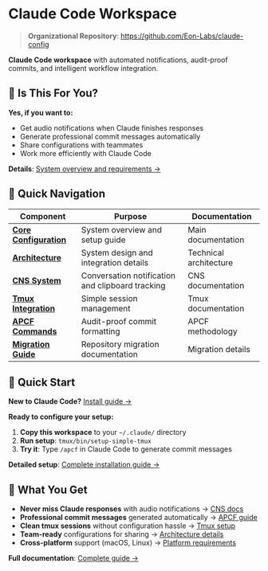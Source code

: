 # Claude Code Workspace

> **Organizational Repository**: https://github.com/Eon-Labs/claude-config

**Claude Code workspace** with automated notifications, audit-proof commits, and intelligent workflow integration.

## 🤔 Is This For You?

**Yes, if you want to:**
- Get audio notifications when Claude finishes responses
- Generate professional commit messages automatically  
- Share configurations with teammates
- Work more efficiently with Claude Code

**Details**: [System overview and requirements →](docs/README.md)

## 📁 Quick Navigation

| Component | Purpose | Documentation |
|-----------|---------|---------------|
| **[Core Configuration](docs/README.md)** | System overview and setup guide | Main documentation |
| **[Architecture](docs/ARCHITECTURE.md)** | System design and integration details | Technical architecture |
| **[CNS System](automation/cns/README.md)** | Conversation notification and clipboard tracking | CNS documentation |
| **[Tmux Integration](tmux/README.md)** | Simple session management | Tmux documentation |
| **[APCF Commands](commands/apcf.md)** | Audit-proof commit formatting | APCF methodology |
| **[Migration Guide](docs/REPOSITORY_MIGRATION.md)** | Repository migration documentation | Migration details |

## 🚀 Quick Start

**New to Claude Code?** [Install guide →](https://docs.anthropic.com/claude/docs/claude-code)

**Ready to configure your setup:**
1. **Copy this workspace** to your `~/.claude/` directory
2. **Run setup**: `tmux/bin/setup-simple-tmux` 
3. **Try it**: Type `/apcf` in Claude Code to generate commit messages

**Detailed setup**: [Complete installation guide →](docs/README.md)

## 🎯 What You Get

- **Never miss Claude responses** with audio notifications → [CNS docs](automation/cns/README.md)
- **Professional commit messages** generated automatically → [APCF guide](commands/apcf.md)  
- **Clean tmux sessions** without configuration hassle → [Tmux setup](tmux/README.md)
- **Team-ready** configurations for sharing → [Architecture details](docs/ARCHITECTURE.md)
- **Cross-platform** support (macOS, Linux) → [Platform requirements](docs/README.md#system-requirements)

**Full documentation**: [Complete guide →](docs/README.md)